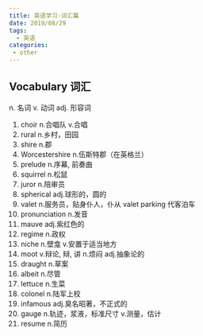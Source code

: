 ```yaml
---
title: 英语学习-词汇篇
date: 2019/08/29
tags:
  - 英语
categories:
 - other
---
```


## Vocabulary 词汇

n. 名词    v. 动词  adj. 形容词

1. choir n.合唱队 v.合唱
2. rural n.乡村，田园
3. shire n.郡
4. Worcestershire n.伍斯特郡（在英格兰）
5. prelude n.序幕, 前奏曲
6. squirrel n.松鼠
7. juror n.陪审员
8. spherical adj.球形的，圆的
9. valet n.服务员，贴身仆人，仆从  valet parking 代客泊车
10. pronunciation n.发音
11. mauve adj.紫红色的
12. regime n.政权
13. niche n.壁龛 v.安置于适当地方
14. moot v.辩论, 辩, 讲 n.烦闷 adj.抽象论的
15. draught n.草案
16. albeit n.尽管
17. lettuce n.生菜
18. colonel n.陆军上校
19. infamous adj.臭名昭著，不正式的
20. gauge n.轨迹，浆液，标准尺寸 v.测量，估计
21. resume n.简历


